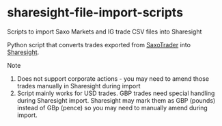 # sharesight-file-import-scripts
Scripts to import Saxo Markets and IG trade CSV files into Sharesight


Python script that converts trades exported from [SaxoTrader](https://www.saxotrader.com) into [Sharesight](https://www.sharesight.com/).

Note
1. Does not support corporate actions - you may need to amend those trades manually in Sharesight during import
2. Script mainly works for USD trades. GBP trades need special handling during Sharesight import. Sharesight may mark them as GBP (pounds) instead of GBp (pence) so you may need to manually amend during import. 
